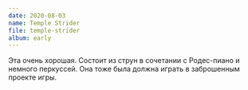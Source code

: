 ```yaml
---
date: 2020-08-03
name: Temple Strider
file: temple-strider
album: early
---
```


Эта очень хорошая. Состоит из струн в сочетании с Родес-пиано и немного перкуссей. Она тоже была должна играть в заброшенным проекте игры.
